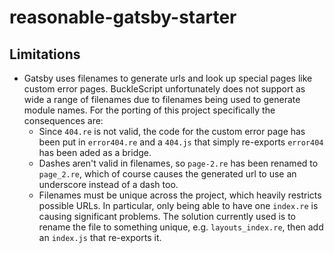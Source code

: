 # reasonable-gatsby-starter

## Limitations
- Gatsby uses filenames to generate urls and look up special pages like custom error pages. BuckleScript unfortunately does not support as wide a range of filenames due to filenames being used to generate module names. For the porting of this project specifically the consequences are:
  - Since `404.re` is not valid, the code for the custom error page has been put in `error404.re` and a `404.js` that simply re-exports `error404` has been aded as a bridge.
  - Dashes aren't valid in filenames, so `page-2.re` has been renamed to `page_2.re`, which of course causes the generated url to use an underscore instead of a dash too.
  - Filenames must be unique across the project, which heavily restricts possible URLs. In particular, only being able to have one `index.re` is causing significant problems. The solution currently used is to rename the file to something unique, e.g. `layouts_index.re`, then add an `index.js` that re-exports it.